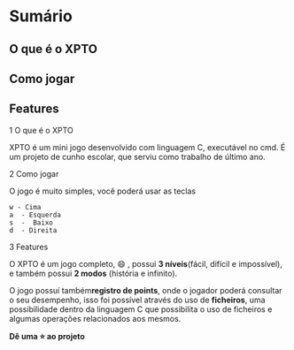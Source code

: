 # Sumário
## O que é o XPTO
## Como jogar
## Features

1 O que é o XPTO

XPTO é um mini jogo desenvolvido com linguagem C, executável no cmd.
É um projeto de cunho escolar, que serviu como trabalho de último ano.

2 Como jogar

O jogo é muito simples, você poderá usar as teclas

```
w - Cima 
a  - Esquerda
s  -  Baixo
d  - Direita

```

3 Features

O XPTO é um jogo completo, :smile: , possui **3 níveis**(fácil, difícil e impossível), e também possui **2 modos** (história e infinito).

O jogo possuí também**registro de points**, onde o jogador poderá consultar o seu desempenho, isso foi possível através do uso de **ficheiros**, uma possibilidade dentro da linguagem C que possibilita o uso de ficheiros e algumas operações relacionados aos mesmos.


**Dê uma :star: ao projeto** 

